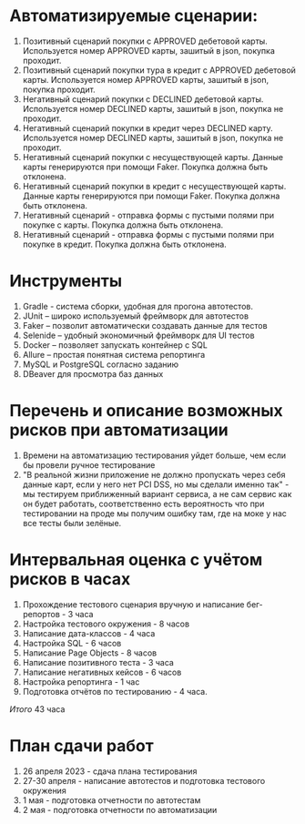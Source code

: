 # Автоматизируемые сценарии:
1.	Позитивный сценарий покупки с APPROVED дебетовой карты. Используется номер APPROVED карты, зашитый в json, покупка проходит.
2.  Позитивный сценарий покупки тура в кредит с APPROVED дебетовой карты. Используется номер APPROVED карты, зашитый в json, покупка проходит.
3.  Негативный сценарий покупки с DECLINED дебетовой карты. Используется номер DECLINED карты, зашитый в json, покупка не проходит.
4.  Негативный сценарий покупки в кредит через DECLINED карту. Используется номер DECLINED карты, зашитый в json, покупка не проходит.
5.  Негативный сценарий покупки с несуществующей карты. Данные карты генерируются при помощи Faker. Покупка должна быть отклонена.
6.  Негативный сценарий покупки в кредит с несуществующей карты. Данные карты генерируются при помощи Faker. Покупка должна быть отклонена.
7.  Негативный сценарий  - отправка формы с пустыми полями при покупке с карты. Покупка должна быть отклонена.
8.  Негативный сценарий - отправка формы с пустыми полями при покупке в кредит. Покупка должна быть отклонена.

# Инструменты
1.  Gradle  - система сборки, удобная для прогона автотестов.
2.	JUnit – широко используемый фреймворк для автотестов
3.	Faker – позволит автоматически создавать данные для тестов
4.	Selenide – удобный экономичный фреймворк для UI тестов
5.	Docker – позволяет запускать контейнер с SQL
6.	Allure – простая понятная система репортинга
7.  MySQL и PostgreSQL согласно заданию
8.  DBeaver для просмотра баз данных


# Перечень и описание возможных рисков при автоматизации
1. Времени на автоматизацию тестирования уйдет больше, чем если бы провели ручное тестирование
2. "В реальной жизни приложение не должно пропускать через себя данные карт, если у него нет PCI DSS, но мы сделали именно так" - мы тестируем приближенный вариант сервиса, а не сам сервис как он будет работать, соответственно есть вероятность что при тестировании на проде мы получим ошибку там, где на моке у нас все тесты были зелёные.


# Интервальная оценка с учётом рисков в часах
1. Прохождение тестового сценария вручную и написание бег-репортов - 3 часа
2. Настройка тестового окружения - 8 часов
3. Написание дата-классов - 4 часа
4. Настройка SQL - 6 часов
5. Написание Page Objects - 8 часов
6. Написание позитивного теста - 3 часа
7. Написание негативных кейсов - 6 часов
8. Настройка репортинга - 1 час
9. Подготовка отчётов по тестированию - 4 часа.

*Итого*  43 часа

# План сдачи работ

1. 26 апреля 2023 - сдача плана тестирования
2. 27-30 апреля - написание автотестов и подготовка тестового окружения
3. 1 мая - подготовка отчетности по автотестам
4. 2 мая - подготовка отчетности по автоматизации
